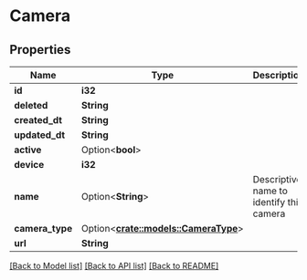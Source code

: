 # Camera

## Properties

Name | Type | Description | Notes
------------ | ------------- | ------------- | -------------
**id** | **i32** |  | [readonly]
**deleted** | **String** |  | [readonly]
**created_dt** | **String** |  | [readonly]
**updated_dt** | **String** |  | [readonly]
**active** | Option<**bool**> |  | [optional]
**device** | **i32** |  | 
**name** | Option<**String**> | Descriptive name to identify this camera | [optional][default to Raspberry Pi Cam]
**camera_type** | Option<[**crate::models::CameraType**](CameraType.md)> |  | [optional]
**url** | **String** |  | [readonly]

[[Back to Model list]](../README.md#documentation-for-models) [[Back to API list]](../README.md#documentation-for-api-endpoints) [[Back to README]](../README.md)


